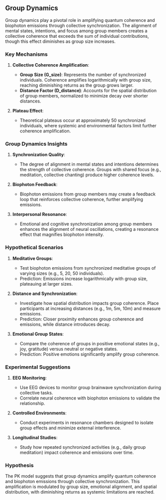 ## Group Dynamics

Group dynamics play a pivotal role in amplifying quantum coherence and biophoton emissions through collective synchronization. The alignment of mental states, intentions, and focus among group members creates a collective coherence that exceeds the sum of individual contributions, though this effect diminishes as group size increases.

### Key Mechanisms
1. **Collective Coherence Amplification**:
   - **Group Size (G_size)**: Represents the number of synchronized individuals. Coherence amplifies logarithmically with group size, reaching diminishing returns as the group grows larger.
   - **Distance Factor (D_distance)**: Accounts for the spatial distribution of group members, normalized to minimize decay over shorter distances.

2. **Plateau Effect**:
   - Theoretical plateaus occur at approximately 50 synchronized individuals, where systemic and environmental factors limit further coherence amplification.

### Group Dynamics Insights
1. **Synchronization Quality**:
   - The degree of alignment in mental states and intentions determines the strength of collective coherence. Groups with shared focus (e.g., meditation, collective chanting) produce higher coherence levels.

2. **Biophoton Feedback**:
   - Biophoton emissions from group members may create a feedback loop that reinforces collective coherence, further amplifying emissions.

3. **Interpersonal Resonance**:
   - Emotional and cognitive synchronization among group members enhances the alignment of neural oscillations, creating a resonance effect that magnifies biophoton intensity.

### Hypothetical Scenarios
1. **Meditative Groups**:
   - Test biophoton emissions from synchronized meditative groups of varying sizes (e.g., 5, 20, 50 individuals).
   - Prediction: Emissions increase logarithmically with group size, plateauing at larger sizes.

2. **Distance and Synchronization**:
   - Investigate how spatial distribution impacts group coherence. Place participants at increasing distances (e.g., 1m, 5m, 10m) and measure emissions.
   - Prediction: Closer proximity enhances group coherence and emissions, while distance introduces decay.

3. **Emotional Group States**:
   - Compare the coherence of groups in positive emotional states (e.g., joy, gratitude) versus neutral or negative states.
   - Prediction: Positive emotions significantly amplify group coherence.

### Experimental Suggestions
1. **EEG Monitoring**:
   - Use EEG devices to monitor group brainwave synchronization during collective tasks.
   - Correlate neural coherence with biophoton emissions to validate the relationship.

2. **Controlled Environments**:
   - Conduct experiments in resonance chambers designed to isolate group effects and minimize external interference.

3. **Longitudinal Studies**:
   - Study how repeated synchronized activities (e.g., daily group meditation) impact coherence and emissions over time.

### Hypothesis
The PK model suggests that group dynamics amplify quantum coherence and biophoton emissions through collective synchronization. This amplification is modulated by group size, emotional alignment, and spatial distribution, with diminishing returns as systemic limitations are reached.

